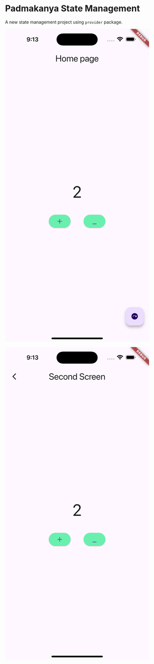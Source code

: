 # Padmakanya State Management

A new state management project using `provider` package.



![homepage](./screenshots/homepage.png)

![second screen](./screenshots/second_screen.png)